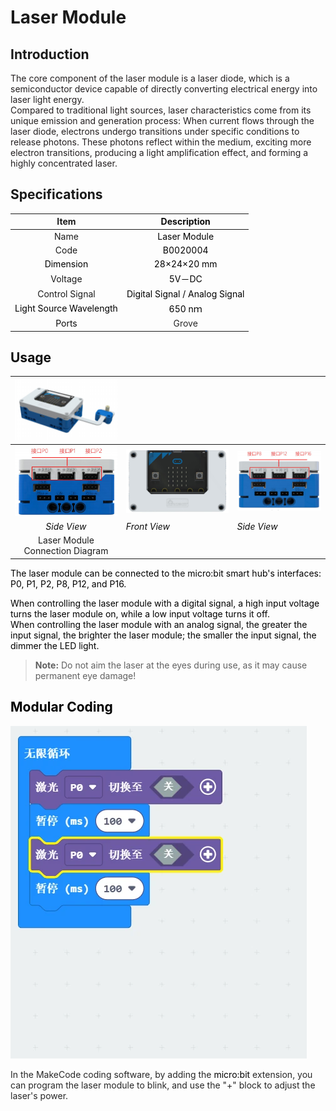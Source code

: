 # Laser Module
## Introduction  
<font style="color:rgb(35,31,32);">The core component of the laser module is a laser diode, which is a semiconductor device capable of directly converting electrical energy into laser light energy.  
</font><font style="color:rgb(35,31,32);">Compared to traditional light sources, laser characteristics come from its unique emission and generation process: When current flows through the laser diode, electrons undergo transitions under specific conditions to release photons. These photons reflect within the medium, exciting more electron transitions, producing a light amplification effect, and forming a highly concentrated laser.  </font>

## Specifications  
| Item | **<font style="color:rgb(13, 13, 13);">Description</font>** |
| :---: | :---: |
|  Name   | <font style="color:rgb(0,0,0);">Laser Module  </font> |
|  Code   | <font style="color:rgb(0,0,0);">B0020004</font> |
| <font style="color:rgb(0,0,0);">Dimension</font> | <font style="color:rgb(0,0,0);">28×24×20 mm</font> |
| Voltage | <font style="color:rgb(0,0,0);">5V－DC</font> |
| Control Signal   | <font style="color:rgb(0,0,0);">Digital Signal / Analog Signal  </font> |
| <font style="color:rgb(0,0,0);">Light Source Wavelength  </font> | <font style="color:rgb(0,0,0);">650 nｍ</font> |
| <font style="color:rgb(13, 13, 13);">Ports</font> | <font style="color:rgba(0, 0, 0, 0.85);">Grove</font> |


## **<font style="color:rgb(13, 13, 13);">Usage</font>**


| ![](img/L01.png) | | |
| :---: | --- | --- |
| ![](img/L02.png) | ![](img/L03.png) | ![](img/L04.png) |
| _<font style="color:rgb(13, 13, 13);">Side View</font>_ | _<font style="color:rgb(13, 13, 13);">Front View</font>_ | _<font style="color:rgb(13, 13, 13);">Side View</font>_ |
| Laser Module Connection Diagram   | | |


<font style="color:rgb(0,0,0);">The laser module can be connected to the micro:bit smart hub's interfaces: P0, P1, P2, P8, P12, and P16.  </font>

<font style="color:rgb(0,0,0);">When controlling the laser module with a digital signal, a high input voltage turns the laser module on, while a low input voltage turns it off.  
</font><font style="color:rgb(0,0,0);">When controlling the laser module with an analog signal, the greater the input signal, the brighter the laser module; the smaller the input signal, the dimmer the LED light.  </font>

> **Note:** Do not aim the laser at the eyes during use, as it may cause permanent eye damage!  
>

## <font style="color:rgb(0,0,0);">Modular Coding  </font>
![](img/L05.webp)

<font style="color:rgba(0, 0, 0, 0.85);">In the MakeCode coding software, by adding the </font><font style="color:rgb(0,0,0);">micro:bit</font><font style="color:rgba(0, 0, 0, 0.85);"> extension, you can program the laser module to blink, and use the "+" block to adjust the laser's power.  </font>

